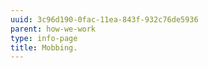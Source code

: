 ```yaml
---
uuid: 3c96d190-0fac-11ea-843f-932c76de5936
parent: how-we-work
type: info-page
title: Mobbing.
---
```


